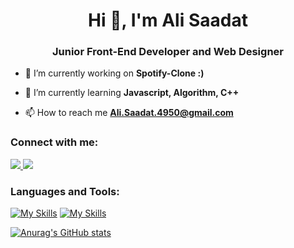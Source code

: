 <h1 align="center">Hi 👋, I'm Ali Saadat</h1>
<h3 align="center">Junior Front-End Developer and Web Designer</h3>


- 🔭 I’m currently working on **Spotify-Clone :)**

- 🌱 I’m currently learning **Javascript, Algorithm, C++**

- 📫 How to reach me **Ali.Saadat.4950@gmail.com**



<h3 align="left">Connect with me:</h3>
<p align="left">
  <a href="https://www.linkedin.com/in/ali-saadat-46a673218/">
    <img src="https://skillicons.dev/icons?i=linkedin" />
  </a>
  <a href="https://www.instagram.com/ali_saadat._/">
    <img src="https://skillicons.dev/icons?i=instagram" />
  </a>
</p>

<h3 align="left">Languages and Tools:</h3>


[![My Skills](https://skillicons.dev/icons?i=js,html,css,bootstrap,cpp,github,react,tailwind)](https://skillicons.dev)
[![My Skills](https://skillicons.dev/icons?i=vscode,xd,ps,git)](https://skillicons.dev)


[![Anurag's GitHub stats](https://github-readme-stats.vercel.app/api?username=a-saadat)](https://github.com/anuraghazra/github-readme-stats)
